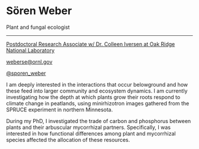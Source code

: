 
# Sören Weber
Plant and fungal ecologist
______
[Postdoctoral Research Associate w/ Dr. Colleen Iversen at Oak Ridge National Laboratory](https://www.ornl.gov/staff-profile/soren-e-weber)

weberse@ornl.gov

[@sporen_weber](https://twitter.com/sporen_weber/)


I am deeply interested in the interactions that occur belowground and how these feed into larger community and ecosystem dynamics. I am currently investigating how the depth at which plants grow their roots respond to climate change in peatlands, using minirhizotron images gathered from the SPRUCE experiment in northern Minnesota. 

During my PhD, I investigated the trade of carbon and phosphorus between plants and their arbuscular mycorrhizal partners. Specifically, I was interested in how functional differences among plant and mycorrhizal species affected the allocation of these resources. 
